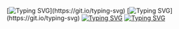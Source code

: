 [![Typing SVG](https://readme-typing-svg.herokuapp.com?color=%FFff5e2f&lines=Приветик!)](https://git.io/typing-svg)
[![Typing SVG](https://readme-typing-svg.herokuapp.com?color=%FFff5e2f&lines=Я+Анастасия,)](https://git.io/typing-svg)
[![Typing SVG](https://readme-typing-svg.herokuapp.com?color=%FFff5e2f&lines=Recruiter)](https://git.io/typing-svg)
[![Typing SVG](https://readme-typing-svg.herokuapp.com?color=%FFff5e2f&lines=Digital-агенства+с+продуктовым+подходом)](https://git.io/typing-svg)
